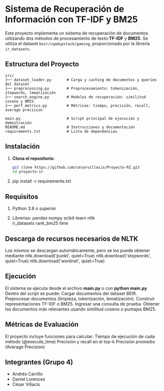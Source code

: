 # Sistema de Recuperación de Información con TF-IDF y BM25

Este proyecto implementa un sistema de recuperación de documentos utilizando dos métodos de procesamiento de texto:**TF-IDF** y **BM25**. Se utiliza el dataset `beir/cqadupstack/gaming`, proporcionado por la librería `ir_datasets`.

## Estructura del Proyecto

```
src/
├── dataset_loader.py       # Carga y caching de documentos y queries del dataset
├── preprocessing.py        # Preprocesamiento: tokenización, stopwords, lematización
├── search_engine.py        # Modelos de recuperación: similitud coseno y BM25
├── perf_metrics.py         # Métricas: tiempo, precisión, recall, average precision

main.py                     # Script principal de ejecución y demostración
README.md                   # Instrucciones y documentación
requirements.txt            # Lista de dependencias
```


## Instalación

1. **Clona el repositorio:**
   ```bash
   git clone https://github.com/cesarvillacis/Proyecto-RI.git
   cd proyecto-ir

2. pip install -r requirements.txt

## Requisitos
1. Python 3.8 o superior

2. Librerías:
    pandas
    numpy
    scikit-learn
    nltk  
    ir_datasets
    rank_bm25
    time

## Descarga de recursos necesarios de NLTK
Los mismos se descargan automáticamente, pero se los puede obtener mediante
  nltk.download('punkt', quiet=True)
  nltk.download('stopwords', quiet=True)
  nltk.download('wordnet', quiet=True)

## Ejecución
El sistema se ejecuta desde el archivo **main.py** o con **python main.py**
Dentro del script se puede:
  Cargar documentos del dataset BEIR.
  Preprocesar documentos (limpieza, tokenización, lematización).
  Construir representaciones TF-IDF o BM25.
  Ingresar una consulta de prueba.
  Obtener los documentos más relevantes usando similitud coseno o puntajes BM25.

## Métricas de Evaluación
El proyecto incluye funciones para calcular:
  Tiempo de ejecución de cada método (@execute_time)
  Precisión y recall en el top-k
  Precisión promedio (Average Precision)

  ## Integrantes (Grupo 4)

- Andrés Carrillo
- Daniel Lorences
- César Villacís

